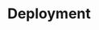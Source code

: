 ---
title: "Deployment"
description: "Manage Pods lifecycle"
weight: 2
banner: "images/deploy.png"
tags: [kubernetes , deployment, kubernetes-resources]
categories: "kubernetes"
level: "beginner"
---